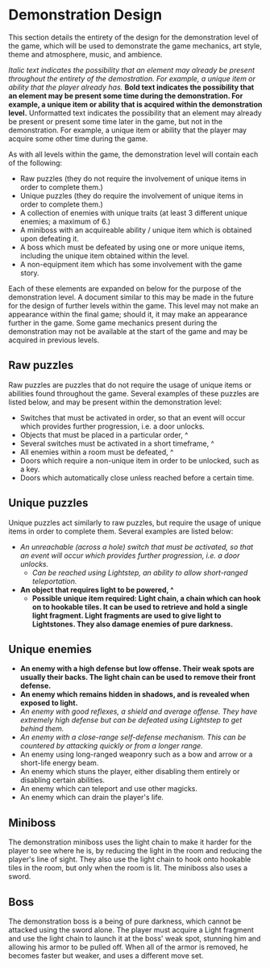 # Demonstration Design

This section details the entirety of the design for the demonstration level of the game, which will be used to demonstrate the game mechanics, art style, theme and atmosphere, music, and ambience.

*Italic text indicates the possibility that an element may already be present throughout the entirety of the demostration. For example, a unique item or ability that the player already has.*
**Bold text indicates the possibility that an element may be present some time during the demonstration. For example, a unique item or ability that is acquired within the demonstration level.**
Unformatted text indicates the possibility that an element may already be present or present some time later in the game, but not in the demonstration. For example, a unique item or ability that the player may acquire some other time during the game.

As with all levels within the game, the demonstration level will contain each of the following:

* Raw puzzles (they do not require the involvement of unique items in order to complete them.)
* Unique puzzles (they do require the involvement of unique items in order to complete them.)
* A collection of enemies with unique traits (at least 3 different unique enemies; a maximum of 6.)
* A miniboss with an acquireable ability / unique item which is obtained upon defeating it.
* A boss which must be defeated by using one or more unique items, including the unique item obtained within the level.
* A non-equipment item which has some involvement with the game story.

Each of these elements are expanded on below for the purpose of the demonstration level. A document similar to this may be made in the future for the design of further levels within the game. This level may not make an appearance within the final game; should it, it may make an appearance further in the game. Some game mechanics present during the demonstration may not be available at the start of the game and may be acquired in previous levels.

## Raw puzzles

Raw puzzles are puzzles that do not require the usage of unique items or abilities found throughout the game. Several examples of these puzzles are listed below, and may be present within the demonstration level:

* Switches that must be activated in order, so that an event will occur which provides further progression, i.e. a door unlocks.
* Objects that must be placed in a particular order, ^
* Several switches must be activated in a short timeframe, ^
* All enemies within a room must be defeated, ^
* Doors which require a non-unique item in order to be unlocked, such as a key.
* Doors which automatically close unless reached before a certain time.

## Unique puzzles

Unique puzzles act similarly to raw puzzles, but require the usage of unique items in order to complete them. Several examples are listed below:

* *An unreachable (across a hole) switch that must be activated, so that an event will occur which provides further progression, i.e. a door unlocks.*
    - *Can be reached using Lightstep, an ability to allow short-ranged teleportation.*
* **An object that requires light to be powered, ^**
    - **Possible unique item required: Light chain, a chain which can hook on to hookable tiles. It can be used to retrieve and hold a single light fragment. Light fragments are used to give light to Lightstones. They also damage enemies of pure darkness.**

## Unique enemies

* **An enemy with a high defense but low offense. Their weak spots are usually their backs. The light chain can be used to remove their front defense.**
* **An enemy which remains hidden in shadows, and is revealed when exposed to light.**
* *An enemy with good reflexes, a shield and average offense. They have extremely high defense but can be defeated using Lightstep to get behind them.*
* *An enemy with a close-range self-defense mechanism. This can be countered by attacking quickly or from a longer range.*
* An enemy using long-ranged weaponry such as a bow and arrow or a short-life energy beam.
* An enemy which stuns the player, either disabling them entirely or disabling certain abilities.
* An enemy which can teleport and use other magicks.
* An enemy which can drain the player's life.

## Miniboss

The demonstration miniboss uses the light chain to make it harder for the player to see where he is, by reducing the light in the room and reducing the player's line of sight. They also use the light chain to hook onto hookable tiles in the room, but only when the room is lit. The miniboss also uses a sword.

## Boss

The demonstration boss is a being of pure darkness, which cannot be attacked using the sword alone. The player must acquire a Light fragment and use the light chain to launch it at the boss' weak spot, stunning him and allowing his armor to be pulled off. When all of the armor is removed, he becomes faster but weaker, and uses a different move set.